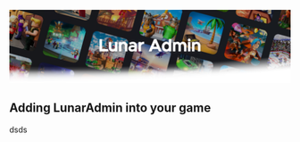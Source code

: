 ![Screenshot](https://raw.githubusercontent.com/InterstellarStudios/LunarAdmin/main/extra/images/LunarAdminFadeBack.png)

## Adding LunarAdmin into your game
dsds
